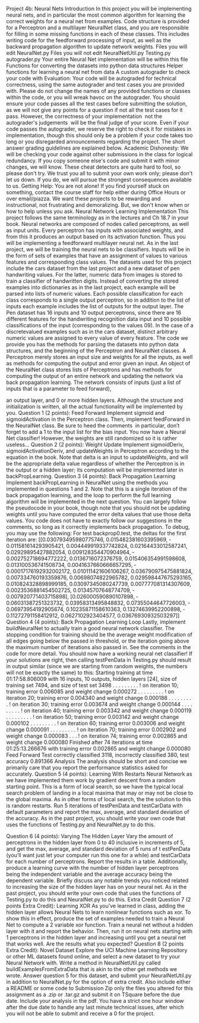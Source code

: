   Project 4b: Neural Nets
Introduction
In this project you will be implementing neural nets, and in particular the most common algorithm for learning the correct weights for a neural net from examples. Code structure is provided for a Perceptron and a multi­layer NeuralNet class, and you are responsible for filling in some missing functions in each of these classes. This includes writing code for the feed­forward processing of input, as well as the backward propagation algorithm to update network weights.
Files you will edit
NeuralNet.py
Files you will not edit
NeuralNetUtil.py Testing.py autograder.py
Your entire Neural Net implementation will be within this file
Functions for converting the datasets into python data structures Helper functions for learning a neural net from data
A custom autograder to check your code with
Evaluation: Your code will be autograded for technical correctness, using the same autograder and test cases you are provided with. Please do not change the names of any provided functions or classes within the code, or you will wreak havoc on the autograder. You should ensure your code passes all the test cases before submitting the solution, as we will not give any points for a question if not all the test cases for it pass. However, the correctness of your implementation ­­ not the autograder's judgements ­­ will be the final judge of your score. Even if your code passes the autograder, we reserve the right to check it for mistakes in implementation, though this should only be a problem if your code takes too long or
 you disregarded announcements regarding the project. The short answer grading guidelines are explained below.
Academic Dishonesty: We will be checking your code against other submissions in the class for logical redundancy. If you copy someone else's code and submit it with minor changes, we will know. These cheat detectors are quite hard to fool, so please don't try. We trust you all to submit your own work only; please don't let us down. If you do, we will pursue the strongest consequences available to us.
Getting Help:  You are not alone! If you find yourself stuck on something, contact the course staff for help either during Office Hours or over email/piazza. We want these projects to be rewarding and instructional, not frustrating and demoralizing. But, we don't know when or how to help unless you ask.
Neural Network Learning Implementation
This project follows the same terminology as in the lectures and Ch 18.7 in your book. Neural networks are composed of nodes called perceptrons, as well as input units. Every perceptron has inputs with associated weights, and from this it produces an output based on its activation function. Thus you will be implementing a feed­forward multi­layer neural net.
As in the last project, we will be training the neural nets to be classifiers. Inputs will be in the form of sets of examples that have an assignment of values to various features and corresponding class values. The datasets used for this project include the cars dataset from the last project and a new dataset of pen handwriting values. For the latter, numeric data from images is stored to train a classifier of handwritten digits.
Instead of converting the stored examples into dictionaries as in the last project, each example will be parsed into lists of numeric values. Each possible classification for each class corresponds to a single output perceptron, so in addition to the list of inputs each example includes the list of outputs for the output layer. The Pen dataset has 16 inputs and 10 output perceptrons, since there are 16 different features for the handwriting recognition data input and 10 possible classifications of the input (corresponding to the values 0­9). In the case of a discrete­valued examples such as in the cars dataset, distinct arbitrary numeric values are assigned to every value of every feature.
The code we provide you has the methods for parsing the datasets into python data structures, and the beginning of the Perceptron and NeuralNet classes. A Perceptron merely stores an input size and weights for all the inputs, as well as methods for computing the output and error given an input. An object of the NeuralNet class stores lists of Perceptrons and has methods for computing the output of an entire network and updating the network via back propagation learning. The network consists of inputs (just a list of inputs that is a parameter to feed forward),
 
 an output layer, and 0 or more hidden layers. Although the structure and initialization is written, all the actual functionality will be implemented by you.
Question 1 (2 points): Feed Forward
Implement sigmoid and sigmoidActivation in the Perceptron class. Then, implement feedForward in the NeuralNet class. Be sure to heed the comments ­ in particular, don’t forget to add a 1 to the input list for the bias input. You now have a Neural Net classifier! However, the weights are still randomized so it is rather useless...
Question 2 (2 points): Weight Update
Implement sigmoidDeriv, sigmoidActivationDeriv, and updateWeights in Perceptron according to the equation in the book. Note that delta is an input to updateWeights, and will be the appropriate delta value regardless of whether the Perceptron is in the output or a hidden layer; its computation will be implemented later in backPropLearning.
Question 3 (4 points): Back Propagation Learning
Implement backPropLearning in NeuralNet using the methods you implemented in questions 1 and 2. Note that this is a single iteration of the back propagation learning, and the loop to perform the full learning algorithm will be implemented in the next question. You can largely follow the pseudocode in your book, though note that you should not be updating weights until you have computed the error delta values that use those delta values. You code does not have to exactly follow our suggestions in the comments, so long as it correctly implements back propagation. To debug, you may use the following:
For test backprop0.test, the deltas for the first iteration are:
[[0.030793495980775746, 0.015482381603395969, ­0.011581614293905421, ­0.004449919337742824, ­0.02164433012587241, 0.02929895427882054, 0.009128354470904964, ­0.002752718694772222, 0.0136716072376759, ­0.015406354991598608, 0.013100536741508734, 0.0041637660666657295, ­0.00017176192932002172, 0.010111421606106267, 0.036790975475881824, 0.007334760193359876, ­0.00698074822965782, ­0.029598447675293165, ­0.010824328898999185, 0.03097345080247739, ­0.007777081314307609, 0.0023536881454502725, ­0.01345707648774709, ­0.007920771403715898], [­0.026000590890107898, ­0.06031387251323732, ­0.03958313495848832, ­0.07355044647726003, ­0.06973954192905674, ­0.10235871158610363, 0.13274639952200898, ­0.11272791158412912, ­0.0627102923404577, ­0.03676930932503297]]
 Question 4 (4 points): Back Propagation Learning Loop
Lastly, implement buildNeuralNet to actually train a good neural network classifier. The stopping condition for training should be the average weight modification of all edges going below the passed in threshold, or the iteration going above the maximum number of iterations also passed in. See the comments in the code for more detail. You should now have a working neural net classifier! If your solutions are right, then calling testPenData in Testing.py should result in output similar (since we are starting from random weights, the numbers will not be exactly the same) to this:
Starting training at time 01:17:58.806009 with 16 inputs, 10 outputs, hidden layers [24], size of training set 7494, and size of test set 3498
. . . . . . . . . ! on iteration 10; training error 0.006085 and weight change 0.000272
. . . . . . . . . ! on iteration 20; training error 0.004340 and weight change 0.000188
. . . . . . . . . ! on iteration 30; training error 0.003674 and weight change 0.000144
. . . . . . . . . ! on iteration 40; training error 0.003342 and weight change 0.000119
. . . . . . . . . ! on iteration 50; training error 0.003142 and weight change 0.000102
. . . . . . . . . ! on iteration 60; training error 0.003006 and weight change 0.000091
. . . . . . . . . ! on iteration 70; training error 0.002902 and weight change 0.000083
. . . ! on iteration 74; training error 0.002865 and weight change 0.000080
Finished after 74 iterations at time 01:25:13.266676 with training error 0.002865 and weight change 0.000080
Feed Forward Test correctly classified 3118, incorrectly classified 380, test accuracy 0.891366
Analysis
The analysis should be short and concise ­ we primarily care that you report the performance statistics asked for accurately.
Question 5 (4 points): Learning With Restarts
Neural Network as we have implemented them work by gradient descent from a random starting point. This is a form of local search, so we have the typical local search problem of landing in a local maxima that may or may not be close to the global maxima. As in other forms of local search, the the solution to this is random restarts. Run 5 iterations of testPenData and testCarData with default parameters and report the max, average, and standard deviation of the accuracy. As in the past project, you should write your own code that uses the functions of Testing.py and NeuralNet.py to do this.
 
 Question 6 (4 points): Varying The Hidden Layer
Vary the amount of perceptrons in the hidden layer from 0 to 40 inclusive in increments of 5, and get the  max, average, and standard deviation of 5 runs of t estPenData (you’ll want just let your computer run this one for a while) and testCarData for each number of perceptrons. Report the results in a table. Additionally, produce a learning curve with the number of hidden layer perceptrons being the independent variable and the average accuracy being the dependent variable. Briefly discuss any notable trends you noticed related to increasing the size of the hidden layer has on your neural net.  As in the past project, you should write your own code that uses the functions of Testing.py to do this and NeuralNet.py to do this.
Extra Credit
Question 7 (2 points Extra Credit): Learning XOR
As you’ve learned in class, adding the hidden layer allows Neural Nets to learn non­linear functions such as xor. To show this in effect, produce the set of examples needed to train a Neural Net to compute a 2 variable xor function. Train a neural net without a hidden layer with it and report the behavior. Then, run it on neural nets starting with 1 perceptrons in the hidden layer and increasing until you get a neural net that works well. Are the results what you expected?
Question 8 (2 points Extra Credit): Novel Dataset
Explore the UCI Machine Learning Repository or other ML datasets found online, and select a new dataset to try your Neural Network with. Write a method in NeuralNetUtil.py called buildExamplesFromExtraData that is akin to the other get methods we wrote. Answer question 5 for this dataset, and submit your NeuralNetUtil.py in addition to NeuralNet.py for the option of extra credit. Also include either a README or some code to
Submission
Zip only the files you altered for this assignment as a .zip or .tar.gz and submit it on T­Square before the due date. Include your analysis in the pdf. You have a strict one hour window after the due date to handle any last minute technical issues, after which you will not be able to submit and receive a 0 for the project.
 
